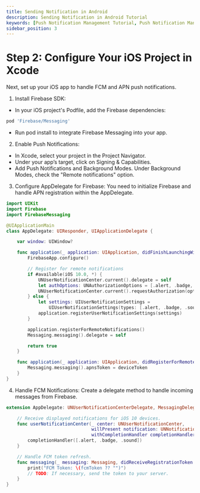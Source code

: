 ```yaml
---
title: Sending Notification in Android 
description: Sending Notification in Android Tutorial
keywords: [Push Notification Management Tutorial, Push Notification Management, Ant Media Server Documentation, Ant Media Server Tutorials]
sidebar_position: 3
---
```


# Step 2: Configure Your iOS Project in Xcode

Next, set up your iOS app to handle FCM and APN push notifications.

1) Install Firebase SDK:
- In your iOS project's Podfile, add the Firebase dependencies:

```ruby
pod 'Firebase/Messaging'
```

- Run pod install to integrate Firebase Messaging into your app.

2) Enable Push Notifications:

- In Xcode, select your project in the Project Navigator.
- Under your app’s target, click on Signing & Capabilities.
- Add Push Notifications and Background Modes. Under Background Modes, check the "Remote notifications" option.

3) Configure AppDelegate for Firebase: You need to initialize Firebase and handle APN registration within the AppDelegate.

```swift
import UIKit
import Firebase
import FirebaseMessaging

@UIApplicationMain
class AppDelegate: UIResponder, UIApplicationDelegate {

    var window: UIWindow?

    func application(_ application: UIApplication, didFinishLaunchingWithOptions launchOptions: [UIApplication.LaunchOptionsKey: Any]?) -> Bool {
        FirebaseApp.configure()

        // Register for remote notifications
        if #available(iOS 10.0, *) {
            UNUserNotificationCenter.current().delegate = self
            let authOptions: UNAuthorizationOptions = [.alert, .badge, .sound]
            UNUserNotificationCenter.current().requestAuthorization(options: authOptions, completionHandler: { _, _ in })
        } else {
            let settings: UIUserNotificationSettings =
                UIUserNotificationSettings(types: [.alert, .badge, .sound], categories: nil)
            application.registerUserNotificationSettings(settings)
        }

        application.registerForRemoteNotifications()
        Messaging.messaging().delegate = self

        return true
    }

    func application(_ application: UIApplication, didRegisterForRemoteNotificationsWithDeviceToken deviceToken: Data) {
        Messaging.messaging().apnsToken = deviceToken
    }
}
```

4) Handle FCM Notifications: Create a delegate method to handle incoming messages from Firebase.

```swift
extension AppDelegate: UNUserNotificationCenterDelegate, MessagingDelegate {

    // Receive displayed notifications for iOS 10 devices.
    func userNotificationCenter(_ center: UNUserNotificationCenter,
                                willPresent notification: UNNotification,
                                withCompletionHandler completionHandler: @escaping (UNNotificationPresentationOptions) -> Void) {
        completionHandler([.alert, .badge, .sound])
    }

    // Handle FCM token refresh.
    func messaging(_ messaging: Messaging, didReceiveRegistrationToken fcmToken: String?) {
        print("FCM Token: \(fcmToken ?? "")")
        // TODO: If necessary, send the token to your server.
    }
}
```